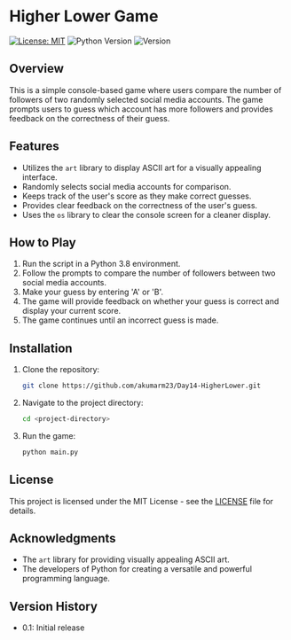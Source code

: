 # Higher Lower Game

[![License: MIT](https://img.shields.io/badge/License-MIT-orange.svg)](https://opensource.org/licenses/MIT)
![Python Version](https://img.shields.io/badge/Python-3.8-black.svg)
![Version](https://img.shields.io/badge/Version-0.1-pink.svg)

## Overview

This is a simple console-based game where users compare the number of followers of two randomly selected social media accounts. The game prompts users to guess which account has more followers and provides feedback on the correctness of their guess.

## Features

- Utilizes the `art` library to display ASCII art for a visually appealing interface.
- Randomly selects social media accounts for comparison.
- Keeps track of the user's score as they make correct guesses.
- Provides clear feedback on the correctness of the user's guess.
- Uses the `os` library to clear the console screen for a cleaner display.

## How to Play

1. Run the script in a Python 3.8 environment.
2. Follow the prompts to compare the number of followers between two social media accounts.
3. Make your guess by entering 'A' or 'B'.
4. The game will provide feedback on whether your guess is correct and display your current score.
5. The game continues until an incorrect guess is made.

## Installation

1. Clone the repository:

   ```bash
   git clone https://github.com/akumarm23/Day14-HigherLower.git
   ```

2. Navigate to the project directory:

   ```bash
   cd <project-directory>
   ```

3. Run the game:

   ```bash
   python main.py
   ```

## License

This project is licensed under the MIT License - see the [LICENSE](LICENSE) file for details.

## Acknowledgments

- The `art` library for providing visually appealing ASCII art.
- The developers of Python for creating a versatile and powerful programming language.

## Version History

- 0.1: Initial release
